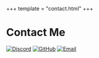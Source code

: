 +++
template = "contact.html"
+++

# Contact Me
[![Discord](../images/discord.jpeg)](https://picoshare.tuxtower.net/-ng5qs7D2wn)
[![GitHub](../images/github.png)](https://github.com/Ay1tsMe)
[![Email](../images/email.png)](mailto:adam.wyatt@tuxtower.net)

